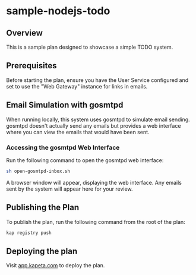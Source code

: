 # sample-nodejs-todo

## Overview

This is a sample plan designed to showcase a simple TODO system.

## Prerequisites

Before starting the plan, ensure you have the User Service configured and set to use the "Web Gateway" instance for links in emails.

## Email Simulation with gosmtpd

When running locally, this system uses gosmtpd to simulate email sending. gosmtpd doesn't actually send any emails but provides a web interface where you can view the emails that would have been sent.

### Accessing the gosmtpd Web Interface

Run the following command to open the gosmtpd web interface:

```bash
sh open-gosmtpd-inbox.sh
```

A browser window will appear, displaying the web interface. Any emails sent by the system will appear here for your review.

## Publishing the Plan

To publish the plan, run the following command from the root of the plan:

```bash
kap registry push
```

## Deploying the plan

Visit [app.kapeta.com](https://app.kapeta.com/deployments) to deploy the plan.
